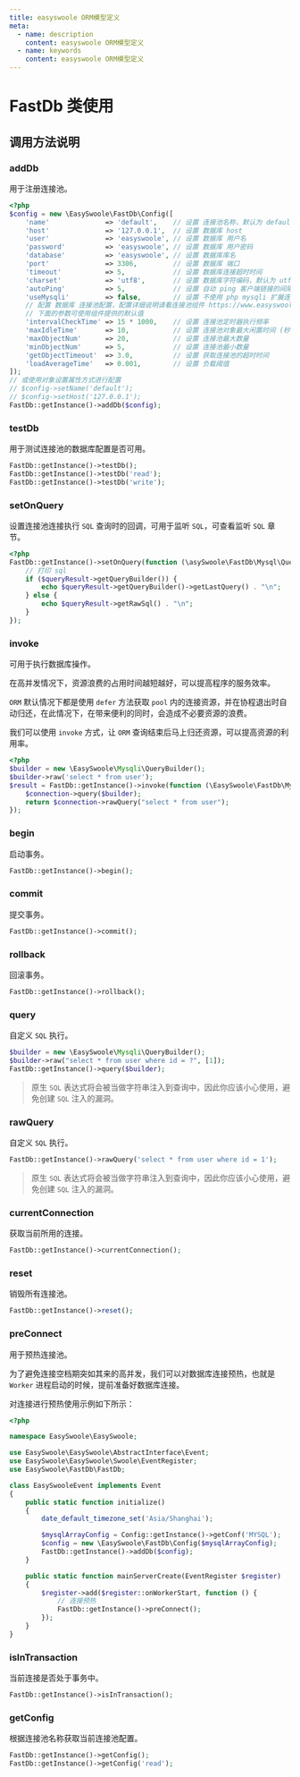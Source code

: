 ```yaml
---
title: easyswoole ORM模型定义
meta:
  - name: description
    content: easyswoole ORM模型定义
  - name: keywords
    content: easyswoole ORM模型定义
---
```


# FastDb 类使用

## 调用方法说明

### addDb

用于注册连接池。

```php
<?php
$config = new \EasySwoole\FastDb\Config([
    'name'              => 'default',    // 设置 连接池名称，默认为 default
    'host'              => '127.0.0.1',  // 设置 数据库 host
    'user'              => 'easyswoole', // 设置 数据库 用户名
    'password'          => 'easyswoole', // 设置 数据库 用户密码
    'database'          => 'easyswoole', // 设置 数据库库名
    'port'              => 3306,         // 设置 数据库 端口
    'timeout'           => 5,            // 设置 数据库连接超时时间
    'charset'           => 'utf8',       // 设置 数据库字符编码，默认为 utf8
    'autoPing'          => 5,            // 设置 自动 ping 客户端链接的间隔
    'useMysqli'         => false,        // 设置 不使用 php mysqli 扩展连接数据库
    // 配置 数据库 连接池配置，配置详细说明请看连接池组件 https://www.easyswoole.com/Components/Pool/introduction.html
    // 下面的参数可使用组件提供的默认值
    'intervalCheckTime' => 15 * 1000,    // 设置 连接池定时器执行频率
    'maxIdleTime'       => 10,           // 设置 连接池对象最大闲置时间 (秒)
    'maxObjectNum'      => 20,           // 设置 连接池最大数量
    'minObjectNum'      => 5,            // 设置 连接池最小数量
    'getObjectTimeout'  => 3.0,          // 设置 获取连接池的超时时间
    'loadAverageTime'   => 0.001,        // 设置 负载阈值
]);
// 或使用对象设置属性方式进行配置
// $config->setName('default');
// $config->setHost('127.0.0.1');
FastDb::getInstance()->addDb($config);
```

### testDb

用于测试连接池的数据库配置是否可用。

```php
FastDb::getInstance()->testDb();
FastDb::getInstance()->testDb('read');
FastDb::getInstance()->testDb('write');
```

### setOnQuery

设置连接池连接执行 `SQL` 查询时的回调，可用于监听 `SQL`，可查看监听 `SQL` 章节。

```php
<?php
FastDb::getInstance()->setOnQuery(function (\asySwoole\FastDb\Mysql\QueryResult $queryResult) {
    // 打印 sql
    if ($queryResult->getQueryBuilder()) {
        echo $queryResult->getQueryBuilder()->getLastQuery() . "\n";
    } else {
        echo $queryResult->getRawSql() . "\n";
    }
});
```

### invoke

可用于执行数据库操作。

在高并发情况下，资源浪费的占用时间越短越好，可以提高程序的服务效率。

`ORM` 默认情况下都是使用 `defer` 方法获取 `pool` 内的连接资源，并在协程退出时自动归还，在此情况下，在带来便利的同时，会造成不必要资源的浪费。

我们可以使用 `invoke` 方式，让 `ORM` 查询结束后马上归还资源，可以提高资源的利用率。

```php
<?php
$builder = new \EasySwoole\Mysqli\QueryBuilder();
$builder->raw('select * from user');
$result = FastDb::getInstance()->invoke(function (\EasySwoole\FastDb\Mysql\Connection $connection) use ($builder) {
    $connection->query($builder);
    return $connection->rawQuery("select * from user");
});
```

### begin

启动事务。

```php
FastDb::getInstance()->begin();
```

### commit

提交事务。

```php
FastDb::getInstance()->commit();
```

### rollback

回滚事务。

```php
FastDb::getInstance()->rollback();
```

### query

自定义 `SQL` 执行。

```php
$builder = new \EasySwoole\Mysqli\QueryBuilder();
$builder->raw("select * from user where id = ?", [1]);
FastDb::getInstance()->query($builder);
```

> 原生 `SQL` 表达式将会被当做字符串注入到查询中，因此你应该小心使用，避免创建 `SQL` 注入的漏洞。

### rawQuery

自定义 `SQL` 执行。

```php
FastDb::getInstance()->rawQuery('select * from user where id = 1');
```

> 原生 `SQL` 表达式将会被当做字符串注入到查询中，因此你应该小心使用，避免创建 `SQL` 注入的漏洞。

### currentConnection

获取当前所用的连接。

```php
FastDb::getInstance()->currentConnection();
```

### reset

销毁所有连接池。

```php
FastDb::getInstance()->reset();
```

### preConnect

用于预热连接池。

为了避免连接空档期突如其来的高并发，我们可以对数据库连接预热，也就是 `Worker` 进程启动的时候，提前准备好数据库连接。

对连接进行预热使用示例如下所示：

```php
<?php

namespace EasySwoole\EasySwoole;

use EasySwoole\EasySwoole\AbstractInterface\Event;
use EasySwoole\EasySwoole\Swoole\EventRegister;
use EasySwoole\FastDb\FastDb;

class EasySwooleEvent implements Event
{
    public static function initialize()
    {
        date_default_timezone_set('Asia/Shanghai');

        $mysqlArrayConfig = Config::getInstance()->getConf('MYSQL');
        $config = new \EasySwoole\FastDb\Config($mysqlArrayConfig);
        FastDb::getInstance()->addDb($config);
    }

    public static function mainServerCreate(EventRegister $register)
    {
        $register->add($register::onWorkerStart, function () {
            // 连接预热
            FastDb::getInstance()->preConnect();
        });
    }
}
```

### isInTransaction

当前连接是否处于事务中。

```php
FastDb::getInstance()->isInTransaction();
```

### getConfig

根据连接池名称获取当前连接池配置。

```php
FastDb::getInstance()->getConfig();
FastDb::getInstance()->getConfig('read');
```
